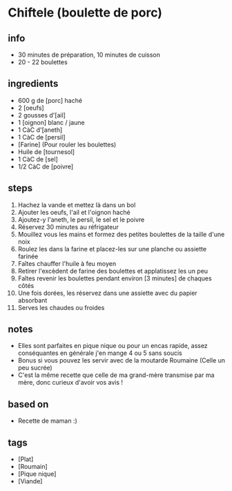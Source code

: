 # Chiftele (boulette de porc)

## info  
* 30 minutes de préparation, 10 minutes de cuisson
* 20 - 22 boulettes

## ingredients
* 600 g de [porc] haché
* 2 [oeufs]
* 2 gousses d'[ail]
* 1 [oignon] blanc / jaune
* 1 CàC d'[aneth]
* 1 CàC de [persil]
* [Farine] (Pour rouler les boulettes)
* Huile de [tournesol]
* 1 CàC de [sel]
* 1/2 CàC de [poivre]

## steps  
1. Hachez la vande et mettez là dans un bol
2. Ajouter les oeufs, l'ail et l'oignon haché
3. Ajoutez-y l'aneth, le persil, le sel et le poivre
4. Réservez 30 minutes au réfrigateur
5. Mouillez vous les mains et formez des petites boulettes de la taille d'une noix
6. Roulez les dans la farine et placez-les sur une planche ou assiette farinée
7. Faîtes chauffer l'huile à feu moyen
8. Retirer l'excèdent de farine des boulettes et applatissez les un peu
9. Faîtes revenir les boulettes pendant environ [3 minutes] de chaques côtés
10. Une fois dorées, les réservez dans une assiette avec du papier absorbant
11. Serves les chaudes ou froides

## notes
* Elles sont parfaites en pique nique ou pour un encas rapide, assez conséquantes en générale j'en mange 4 ou 5 sans soucis
* Bonus si vous pouvez les servir avec de la moutarde Roumaine (Celle un peu sucrée)
* C'est la même recette que celle de ma grand-mère transmise par ma mère, donc curieux d'avoir vos avis !

## based on  
* Recette de maman :)

## tags
* [Plat]
* [Roumain]
* [Pique nique]
* [Viande]